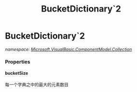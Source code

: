 ﻿---
title: BucketDictionary`2
---

# BucketDictionary`2
_namespace: [Microsoft.VisualBasic.ComponentModel.Collection](N-Microsoft.VisualBasic.ComponentModel.Collection.html)_






### Properties

#### bucketSize
每一个字典之中的最大的元素数目
